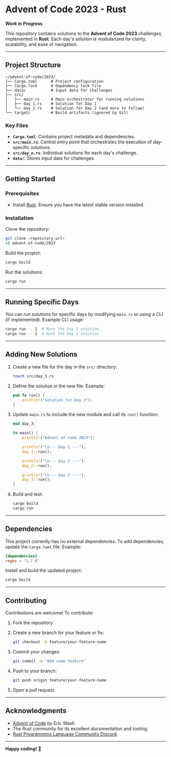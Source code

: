 # Advent of Code 2023 - Rust

**Work in Progress**

This repository contains solutions to the **Advent of Code 2023** challenges, implemented in **Rust**. Each day's solution is modularized for clarity, scalability, and ease of navigation.

---

## Project Structure

```plaintext
~/advent-of-code/2023/
├── Cargo.toml      # Project configuration
├── Cargo.lock      # Dependency lock file
├── data/           # Input data for challenges
├── src/
│   ├── main.rs     # Main orchestrator for running solutions
│   ├── day_1.rs    # Solution for Day 1
│   └── day_2.rs    # Solution for Day 2 (and more to follow)
└── target/         # Build artifacts (ignored by Git)
```

### Key Files
- **`Cargo.toml`**: Contains project metadata and dependencies.
- **`src/main.rs`**: Central entry point that orchestrates the execution of day-specific solutions.
- **`src/day_n.rs`**: Individual solutions for each day's challenge.
- **`data/`**: Stores input data for challenges.

---

## Getting Started

### Prerequisites
- Install [Rust](https://www.rust-lang.org/). Ensure you have the latest stable version installed.

### Installation

Clone the repository:

```bash
git clone <repository-url>
cd advent-of-code/2023
```

Build the project:

```bash
cargo build
```

Run the solutions:

```bash
cargo run
```

---

## Running Specific Days

You can run solutions for specific days by modifying `main.rs` or using a CLI (if implemented). Example CLI usage:

```bash
cargo run -- 1  # Runs the Day 1 solution
cargo run -- 2  # Runs the Day 2 solution
```

---

## Adding New Solutions

1. Create a new file for the day in the `src/` directory:
   
   ```bash
   touch src/day_3.rs
   ```

2. Define the solution in the new file. Example:

   ```rust
   pub fn run() {
       println!("Solution for Day 3");
   }
   ```

3. Update `main.rs` to include the new module and call its `run()` function:

   ```rust
   mod day_3;

   fn main() {
       println!("Advent of Code 2023");

       println!("\n--- Day 1 ---");
       day_1::run();

       println!("\n--- Day 2 ---");
       day_2::run();

       println!("\n--- Day 3 ---");
       day_3::run();
   }
   ```

4. Build and test:

   ```bash
   cargo build
   cargo run
   ```

---

## Dependencies

This project currently has no external dependencies. To add dependencies, update the `Cargo.toml` file. Example:

```toml
[dependencies]
regex = "1.7.0"
```

Install and build the updated project:

```bash
cargo build
```

---

## Contributing

Contributions are welcome! To contribute:

1. Fork the repository.
2. Create a new branch for your feature or fix:
   
   ```bash
   git checkout -b feature/your-feature-name
   ```

3. Commit your changes:

   ```bash
   git commit -m "Add some feature"
   ```

4. Push to your branch:

   ```bash
   git push origin feature/your-feature-name
   ```

5. Open a pull request.

---

## Acknowledgments

- [Advent of Code](https://adventofcode.com/) by Eric Wastl.
- The Rust community for its excellent documentation and tooling.
- [Rust Programming Language Community Discord](https://discord.gg/rust-lang-community).

---

**Happy coding!** 🎄
